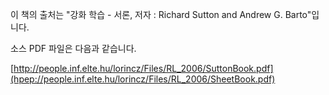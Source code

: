 이 책의 출처는 "강화 학습 - 서론, 저자 : Richard Sutton and Andrew G. Barto"입니다.

소스 PDF 파일은 다음과 같습니다.

[http://people.inf.elte.hu/lorincz/Files/RL_2006/SuttonBook.pdf](hpep://people.inf.elte.hu/lorincz/Files/RL_2006/SheetBook.pdf)